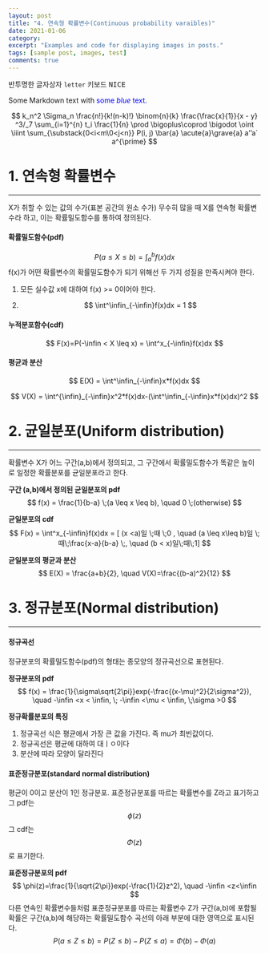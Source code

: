 ```yaml
---
layout: post
title: "4. 연속형 확률변수(Continuous probability varaibles)"
date: 2021-01-06
category: 
excerpt: "Examples and code for displaying images in posts."
tags: [sample post, images, test]
comments: true
---
```


반투명한 글자상자 `letter`
키보드 <kbd>N</kbd><kbd>I</kbd><kbd>C</kbd><kbd>E</kbd>

<p>Some Markdown text with <span style="color:blue">some <em>blue</em> text</span>.</p>


$$
k_n^2 \Sigma_n \frac{n!}{k!(n-k)!} \binom{n}{k} \frac{\frac{x}{1}}{x - y}  ^3/_7 \sum_{i=1}^{n} t_i \frac{1}{n} 	\prod  	\bigoplus\coprod 	\bigodot \oint 	\iiint 	\sum_{\substack{0<i<m\0<j<n}} P(i, j) \bar{a} \acute{a}\grave{a}	a’’a` a^{\prime}
$$



# 1. 연속형 확률변수

---

X가 취할 수 있는 값의 수가(표본 공간의 원소 수가) 무수히 많을 때 X를 연속형 확률변수라 하고, 이는 확률밀도함수를 통하여 정의된다.



#### 확률밀도함수(pdf)

$$
P(a \leq X \leq b) = \int^b_af(x)dx
$$
f(x)가 어떤 확률변수의 확률밀도함수가 되기 위해선 두 가지 성질을 만족시켜야 한다.

1. 모든 실수값 x에 대하여 f(x) >= 0이어야 한다.

2. $$
   \int^\infin_{-\infin}f(x)dx = 1
   $$



#### 누적분포함수(cdf)

$$
F(x)=P(-\infin < X \leq x) = \int^x_{-\infin}f(x)dx
$$



#### 평균과 분산

$$
E(X) = \int^\infin_{-\infin}x*f(x)dx
$$

$$
V(X) = \int^{\infin}_{-\infin}x^2*f(x)dx-(\int^\infin_{-\infin}x*f(x)dx)^2
$$





# 2. 균일분포(Uniform distribution)

---

확률변수 X가 어느 구간(a,b)에서 정의되고, 그 구간에서 확률밀도함수가 똑같은 높이로 일정한 확률분포를 균일분포라고 한다. 

**구간 (a,b)에서 정의된 균일분포의 pdf**
$$
f(x) = \frac{1}{b-a} \;(a \leq x \leq b), \quad 0 \;(otherwise)
$$


**균일분포의 cdf**
$$
F(x) = \int^x_{-\infin}f(x)dx = [ (x <a)일 \;때 \;0 , \quad (a \leq x\leq b)일 \;때\;\frac{x-a}{b-a} \;, \quad (b < x)일\;때\;1]
$$


**균일분포의 평균과 분산**
$$
E(X) = \frac{a+b}{2}, \quad V(X)=\frac{(b-a)^2}{12}
$$


# 3. 정규분포(Normal distribution)

---

#### 정규곡선

정규분포의 확률밀도함수(pdf)의 형태는 종모양의 정규곡선으로 표현된다.

**정규분포의 pdf**
$$
f(x) = \frac{1}{\sigma\sqrt{2\pi}}exp(-\frac{(x-\mu)^2}{2\sigma^2}), \quad -\infin <x < \infin, \; -\infin <\mu < \infin, \;\sigma >0
$$


**정규확률분포의 특징**

1. 정규곡선 식은 평균에서 가장 큰 값을 가진다. 즉 mu가 최빈값이다.
2. 정규곡선은 평균에 대하여 대ㅣㅇ이다
3. 분산에 따라 모양이 달라진다



#### 표준정규분포(standard normal distribution)

평균이 0이고 분산이 1인 정규분포. 표준정규분포를 따르는 확률변수를 Z라고 표기하고 그 pdf는 
$$
\phi(z)
$$
그 cdf는 
$$
\Phi(z)
$$
로 표기한다.



**표준정규분포의 pdf**
$$
\phi(z)=\frac{1}{\sqrt{2\pi}}exp(-\frac{1}{2}z^2), \quad -\infin <z<\infin
$$
다른 연속인 확률변수들처럼 표준정규분포를 따르는 확률변수 Z가 구간(a,b)에 포함될 확률은 구간(a,b)에 해당하는 확률밀도함수 곡선의 아래 부분에 대한 영역으로 표시된다.
$$
P(a \leq Z \leq b) = P(Z\leq b)-P(Z\leq a)= \Phi(b)-\Phi(a)
$$
